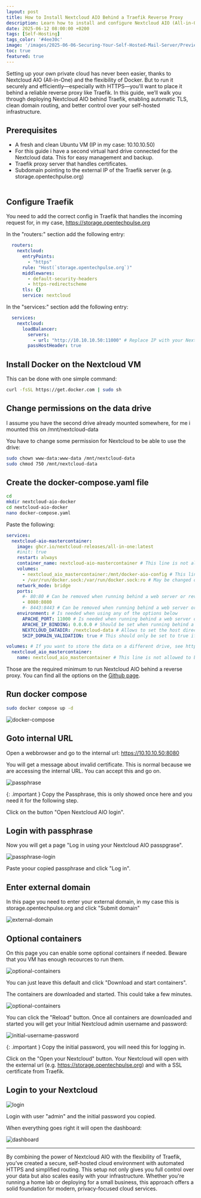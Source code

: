 ```yaml
---
layout: post
title: How to Install Nextcloud AIO Behind a Traefik Reverse Proxy
description: Learn how to install and configure Nextcloud AIO (All-in-One) behind a Traefik reverse proxy using Docker.
date: 2025-06-12 08:00:00 +0200
tags: [Self-Hosting]
tags_color: '#4ee30c'
image: '/images/2025-06-06-Securing-Your-Self-Hosted-Mail-Server/Preview.png'
toc: true
featured: true
---
```


Setting up your own private cloud has never been easier, thanks to Nextcloud AIO (All-in-One) and the flexibility of Docker. But to run it securely and efficiently—especially with HTTPS—you'll want to place it behind a reliable reverse proxy like Traefik. In this guide, we’ll walk you through deploying Nextcloud AIO behind Traefik, enabling automatic TLS, clean domain routing, and better control over your self-hosted infrastructure.

## **Prerequisites**

* A fresh and clean Ubuntu VM (IP in my case: 10.10.10.50)
* For this guide i have a second virtual hard drive connected for the Nextcloud data. This for easy management and backup.
* Traefik proxy server that handles certificates.
* Subdomain pointing to the external IP of the Traefik server (e.g. storage.opentechpulse.org)
<br><br>

## **Configure Traefik**

You need to add the correct config in Traefik that handles the incoming request for, in my case, https://storage.opentechpulse.org

In the "routers:" section add the following entry:

```yaml
  routers:
    nextcloud:
      entryPoints:
        - "https"
      rule: "Host(`storage.opentechpulse.org`)"
      middlewares:
        - default-security-headers
        - https-redirectscheme
      tls: {}
      service: nextcloud
```

In the "services:" section add the following entry:

```yaml
  services:
    nextcloud:
      loadBalancer:
        servers:
          - url: "http://10.10.10.50:11000" # Replace IP with your Nextcloud VM
        passHostHeader: true
```

## **Install Docker on the Nextcloud VM**

This can be done with one simple command:

```bash
curl -fsSL https://get.docker.com | sudo sh
```

## **Change permissions on the data drive**

I assume you have the second drive already mounted somewhere, for me i mounted this on /mnt/nextcloud-data

You have to change some permission for Nextcloud to be able to use the drive:

```bash
sudo chown www-data:www-data /mnt/nextcloud-data
sudo chmod 750 /mnt/nextcloud-data
```

## **Create the docker-compose.yaml file**

```bash
cd
mkdir nextcloud-aio-docker
cd nextcloud-aio-docker
nano docker-compose.yaml
```

Paste the following:

```yaml
services:
  nextcloud-aio-mastercontainer:
    image: ghcr.io/nextcloud-releases/all-in-one:latest
    #init: true
    restart: always
    container_name: nextcloud-aio-mastercontainer # This line is not allowed to be changed as otherwise AIO will not work correctly
    volumes:
      - nextcloud_aio_mastercontainer:/mnt/docker-aio-config # This line is not allowed to be changed as otherwise the built-in backup solution will not work
      - /var/run/docker.sock:/var/run/docker.sock:ro # May be changed on macOS, Windows or docker rootless. See the applicable documentation. If adjusting, don't forget to also set 'WATCHTOWER_DOCKER_SOCKET_PATH'!
    network_mode: bridge
    ports:
      #- 80:80 # Can be removed when running behind a web server or reverse proxy (like Apache, Nginx, Caddy, Cloudflare Tunnel and else). See https://github.com/nextcloud/all-in-one/blob/main/reverse-proxy.md
      - 8080:8080
      #- 8443:8443 # Can be removed when running behind a web server or reverse proxy (like Apache, Nginx, Caddy, Cloudflare Tunnel and else). See https://github.com/nextcloud/all-in-one/blob/main/reverse-proxy.md
    environment: # Is needed when using any of the options below
      APACHE_PORT: 11000 # Is needed when running behind a web server or reverse proxy (like Apache, Nginx, Caddy, Cloudflare Tunnel and else). See https://github.com/nextcloud/all-in-one/blob/main/reverse-proxy.md
      APACHE_IP_BINDING: 0.0.0.0 # Should be set when running behind a web server or reverse proxy (like Apache, Nginx, Caddy, Cloudflare Tunnel and else) that is running on the same host. See https://github.com/nextcloud/all-in-one/blob/main/reverse-proxy.md
      NEXTCLOUD_DATADIR: /nextcloud-data # Allows to set the host directory for Nextcloud's datadir. ⚠⚠⚠ Warning: do not set or adjust this value after the initial Nextcloud installation is done! See https://github.com/nextcloud/all-in-one#how-to-change-the-default-location-of-nextclouds-datadir
      SKIP_DOMAIN_VALIDATION: true # This should only be set to true if things are correctly configured. See https://github.com/nextcloud/all-in-one?tab=readme-ov-file#how-to-skip-the-domain-validation

volumes: # If you want to store the data on a different drive, see https://github.com/nextcloud/all-in-one#how-to-store-the-filesinstallation-on-a-separate-drive
  nextcloud_aio_mastercontainer:
    name: nextcloud_aio_mastercontainer # This line is not allowed to be changed as otherwise the built-in backup solution will not work
```

Those are the required minimum to run Nextcloud AIO behind a reverse proxy. You can find all the options on the <a href="https://github.com/nextcloud/all-in-one/blob/main/compose.yaml" target="_blank">Github page</a>.

## **Run docker compose**

```bash
sudo docker compose up -d
```

![docker-compose](/images/2025-06-12-How-to-install-Nextcloud-AIO-behind-a-Traefik-Reverse-Proxy/1-nextcloud-aio-docker-compose.png)

## **Goto internal URL**

Open a webbrowser and go to the internal url: https://10.10.10.50:8080

You will get a message about invalid certificate. This is normal because we are accessing the internal URL. You can accept this and go on.

![passphrase](/images/2025-06-12-How-to-install-Nextcloud-AIO-behind-a-Traefik-Reverse-Proxy/2-nextcloud-aio-initial-setup.png)

{: .important }
Copy the Passphrase, this is only showed once here and you need it for the following step.

Click on the button "Open Nextcloud AIO login".

## **Login with passphrase**

Now you will get a page "Log in using your Nextcloud AIO passpgrase".

![passphrase-login](/images/2025-06-12-How-to-install-Nextcloud-AIO-behind-a-Traefik-Reverse-Proxy/3-nextcloud-aio-initial-login-with-key-phrase.png)

Paste yoour copied passphrase and click "Log in".

## **Enter external domain**

In this page you need to enter your external domain, in my case this is storage.opentechpulse.org and click "Submit domain"

![external-domain](/images/2025-06-12-How-to-install-Nextcloud-AIO-behind-a-Traefik-Reverse-Proxy/4-nextcloud-aio-initial-domain-check.png)

## **Optional containers**

On this page you can enable some optional containers if needed. Beware that you VM has enough recources to run them.

![optional-containers](/images/2025-06-12-How-to-install-Nextcloud-AIO-behind-a-Traefik-Reverse-Proxy/5-nextcloud-aio-optional-containers-timezone.png)

You can just leave this default and click "Download and start containers".

The containers are downloaded and started. This could take a few minutes.

![optional-containers](/images/2025-06-12-How-to-install-Nextcloud-AIO-behind-a-Traefik-Reverse-Proxy/6-nextcloud-aio-optional-containers-starting.png)

You can click the "Reload" button. Once all containers are downloaded and started you will get your Initial Nextcloud admin username and password:

![initial-username-password](/images/2025-06-12-How-to-install-Nextcloud-AIO-behind-a-Traefik-Reverse-Proxy/7-nextcloud-aio-initialusername-and-password.png)

{: .important }
Copy the initial password, you will need this for logging in.

Click on the "Open your Nextcloud" button. Your Nextcloud will open with the external url (e.g. https://storage.opentechpulse.org) and with a SSL certificate from Traefik.

## **Login to your Nextcloud**

![login](/images/2025-06-12-How-to-install-Nextcloud-AIO-behind-a-Traefik-Reverse-Proxy/8-nextcloud-aio-login.png)

Login with user "admin" and the initial password you copied.

When everything goes right it will open the dashboard:

![dashboard](/images/2025-06-12-How-to-install-Nextcloud-AIO-behind-a-Traefik-Reverse-Proxy/9-nextcloud-aio-dashboard.png)

***

By combining the power of Nextcloud AIO with the flexibility of Traefik, you’ve created a secure, self-hosted cloud environment with automated HTTPS and simplified routing. This setup not only gives you full control over your data but also scales easily with your infrastructure. Whether you're running a home lab or deploying for a small business, this approach offers a solid foundation for modern, privacy-focused cloud services.